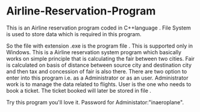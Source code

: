 # Airline-Reservation-Program
This is an Airline reservation program coded in C++language . File System is used to store data which is required in this program.

So the file with extension .exe is the program file . This is supported only in Windows. 
This is a Airline reservation system  program which basically works on simple principle that is calculating the fair between two cities.
Fair is calculated on basis of distance between source city and destination city and then tax and concession of fair is also there.
There are two option to enter into this program i.e. as a Administrator or as an user.
Administrator work is to manage the data related to flights. User is the one who needs to book a ticket. The ticket booked will later be stored in file .

Try this program you'll love it.
Password for Administator:"inaeroplane".
